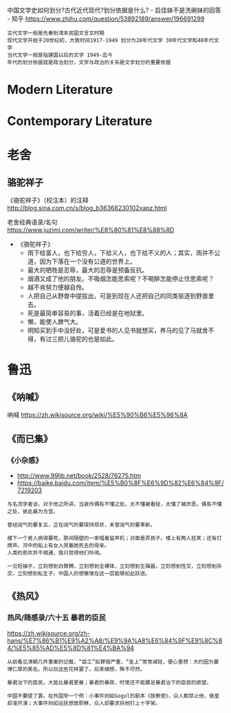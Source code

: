 
中国文学史如何划分?古代近代现代?划分依据是什么? - 启佳妹不是洗碗妹的回答 - 知乎 https://www.zhihu.com/question/53892189/answer/196691299
```
古代文学一般是先秦到清末民国文言文时期
现代文学开始于20世纪初，大致时间1917-1949 划分为20年代文学 30年代文学和40年代文学
当代文学一般是指建国以后的文学 1949-迄今
年代的划分依据就是政治划分，文学与政治的关系是文学划分的重要依据
```

# Modern Literature

# Contemporary Literature

# 老舍

## 骆驼祥子

《骆驼祥子》（校注本）的注释 http://blog.sina.com.cn/s/blog_b36368230102xapz.html

老舍经典语录/名句 https://www.juzimi.com/writer/%E8%80%81%E8%88%8D
- 《骆驼祥子》 
  * 雨下给富人，也下给穷人，下给义人，也下给不义的人；其实，雨并不公道，因为下落在一个没有公道的世界上。
  * 最大的牺牲是忍辱，最大的忍辱是预备反抗。
  * 烟酒又成了他的朋友。不吸烟怎能思索呢？不喝醉怎能停止住思索呢？
  * 越不肯努力便越自怜。
  * 人把自己从野兽中提拔出，可是到现在人还把自己的同类驱逐到野兽里去。
  * 死是最简单容易的事，活着已经是在地狱里。
  * 懒，能使人脾气大。
  * 明知买到手中没好处，可是爱书的人见书就想买，养马的见了马就舍不得，有过三把儿骆驼的也是如此。

# 鲁迅

## 《呐喊》

吶喊 https://zh.wikisource.org/wiki/%E5%90%B6%E5%96%8A

## 《而已集》

### 《小杂感》 

- http://www.99lib.net/book/2528/76275.htm
- https://baike.baidu.com/item/%E5%B0%8F%E6%9D%82%E6%84%9F/7219203

```
与名流学者谈，对于他之所讲，当装作偶有不懂之处。太不懂被看轻，太懂了被厌恶。偶有不懂之处，彼此最为合宜。

曾经阔气的要复古，正在阔气的要保持现状，未曾阔气的要革新。

楼下一个男人病得要死，那间隔壁的一家唱着留声机；对面是弄孩子。楼上有两人狂笑；还有打牌声。河中的船上有女人哭着她死去的母亲。
人类的悲欢并不相通，我只觉得他们吵闹。

一见短袖子，立刻想到白臂膊，立刻想到全裸体，立刻想到生殖器，立刻想到性交，立刻想到杂交，立刻想到私生子。中国人的想像惟在这一层能够如此跃进。
```

## 《热风》

### 热风/随感录/六十五 暴君的臣民

https://zh.wikisource.org/zh-hans/%E7%86%B1%E9%A2%A8/%E9%9A%A8%E6%84%9F%E9%8C%84/%E5%85%AD%E5%8D%81%E4%BA%94
```
从前看见清朝几件重案的记载，“臣工”拟罪很严重，“圣上”常常减轻，便心里想：大约因为要博仁厚的美名，所以玩这些花样罢了。后来细想，殊不尽然。

暴君治下的臣民，大抵比暴君更暴；暴君的暴政，时常还不能餍足暴君治下的臣民的欲望。

中国不要提了罢。在外国举一个例：小事件则如Gogol的剧本《按察使》，众人都禁止他，俄皇却准开演；大事件则如巡抚想放耶稣，众人却要求将他钉上十字架。
```
